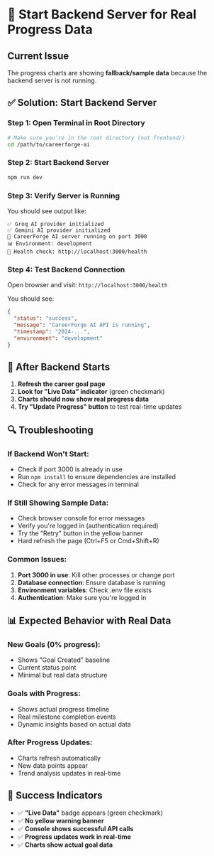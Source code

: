 # 🚀 Start Backend Server for Real Progress Data

## Current Issue
The progress charts are showing **fallback/sample data** because the backend server is not running.

## ✅ Solution: Start Backend Server

### Step 1: Open Terminal in Root Directory
```bash
# Make sure you're in the root directory (not frontend/)
cd /path/to/careerforge-ai
```

### Step 2: Start Backend Server
```bash
npm run dev
```

### Step 3: Verify Server is Running
You should see output like:
```
✅ Groq AI provider initialized
✅ Gemini AI provider initialized  
🚀 CareerForge AI server running on port 3000
📊 Environment: development
🔗 Health check: http://localhost:3000/health
```

### Step 4: Test Backend Connection
Open browser and visit: `http://localhost:3000/health`

You should see:
```json
{
  "status": "success",
  "message": "CareerForge AI API is running",
  "timestamp": "2024-...",
  "environment": "development"
}
```

## 🎯 After Backend Starts

1. **Refresh the career goal page**
2. **Look for "Live Data" indicator** (green checkmark)
3. **Charts should now show real progress data**
4. **Try "Update Progress" button** to test real-time updates

## 🔍 Troubleshooting

### If Backend Won't Start:
- Check if port 3000 is already in use
- Run `npm install` to ensure dependencies are installed
- Check for any error messages in terminal

### If Still Showing Sample Data:
- Check browser console for error messages
- Verify you're logged in (authentication required)
- Try the "Retry" button in the yellow banner
- Hard refresh the page (Ctrl+F5 or Cmd+Shift+R)

### Common Issues:
1. **Port 3000 in use**: Kill other processes or change port
2. **Database connection**: Ensure database is running
3. **Environment variables**: Check .env file exists
4. **Authentication**: Make sure you're logged in

## 📊 Expected Behavior with Real Data

### New Goals (0% progress):
- Shows "Goal Created" baseline
- Current status point
- Minimal but real data structure

### Goals with Progress:
- Shows actual progress timeline
- Real milestone completion events  
- Dynamic insights based on actual data

### After Progress Updates:
- Charts refresh automatically
- New data points appear
- Trend analysis updates in real-time

## 🎉 Success Indicators

- ✅ **"Live Data"** badge appears (green checkmark)
- ✅ **No yellow warning banner**
- ✅ **Console shows successful API calls**
- ✅ **Progress updates work in real-time**
- ✅ **Charts show actual goal data**